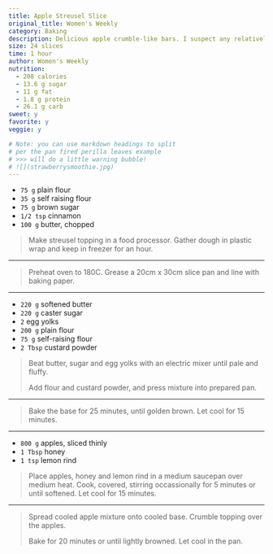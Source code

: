 ```yaml
---
title: Apple Streusel Slice
original_title: Women's Weekly
category: Baking
description: Delicious apple crumble-like bars. I suspect any relatively dry fruit filling would work here!  
size: 24 slices
time: 1 hour
author: Women's Weekly
nutrition:
  - 208 calories
  - 13.6 g sugar
  - 11 g fat
  - 1.8 g protein
  - 26.1 g carb
sweet: y
favorite: y 
veggie: y

# Note: you can use markdown headings to split
# per the pan fired perilla leaves example
# >>> will do a little warning bubble!
# ![](strawberrysmoothie.jpg)
---
```


* `75 g` plain flour
* `35 g` self raising flour
* `75 g` brown sugar
* `1/2 tsp` cinnamon
* `100 g` butter, chopped

> Make streusel topping in a food processor. Gather dough in plastic wrap and keep in freezer for an hour.

---

> Preheat oven to 180C. Grease a 20cm x 30cm slice pan and line with baking paper. 

---

* `220 g` softened butter
* `220 g` caster sugar
* `2` egg yolks
* `200 g` plain flour
* `75 g` self-raising flour
* `2 Tbsp` custard powder

> Beat butter, sugar and egg yolks with an electric mixer until pale and fluffy. 
>
> Add flour and custard powder, and press mixture into prepared pan. 

---

> Bake the base for 25 minutes, until golden brown. Let cool for 15 minutes. 

---

* `800 g` apples, sliced thinly
* `1 Tbsp` honey
* `1 tsp` lemon rind

> Place apples, honey and lemon rind in a medium saucepan over medium heat. Cook, covered, stirring occassionally for 5 minutes or until softened. Let cool for 15 minutes.

---

> Spread cooled apple mixture onto cooled base. Crumble topping over the apples. 
>
> Bake for 20 minutes or until lightly browned. Let cool in the pan. 
